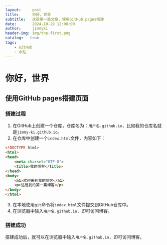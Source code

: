 ```yaml
---
layout:     post
title:      你好，世界
subtitle:   这是第一篇文章，使用GitHub pages搭建
date:       2024-10-29 12:00:00
author:     jimmyki
header-img: img/the-first.png
catalog:   true
tags:
    - GitHub
    - 水贴
---
```


# 你好，世界

## 使用GitHub pages搭建页面

### 搭建过程

1. 在GitHub上创建一个仓库，仓库名为：`用户名.github.io`，比如我的仓库名就是`jimmy-ki.github.io`。
2. 在仓库中创建一个`index.html`文件，内容如下：

```html
<!DOCTYPE html>
<html>
<head>
    <meta charset="UTF-8">
    <title>我的博客</title>
</head>
<body>
    <h1>欢迎来到我的博客</h1>
    <p>这是我的第一篇博客</p>
</body>
</html>
```

3. 在本地使用`git`命令将`index.html`文件提交到GitHub仓库中。
4. 在浏览器中输入`用户名.github.io`，即可访问博客。

### 搭建成功
搭建成功后，就可以在浏览器中输入`用户名.github.io`，即可访问博客。